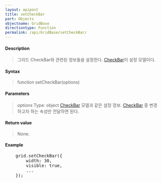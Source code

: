 ```yaml
---
layout: apipost
title: setCheckBar
part: Objects
objectname: GridBase
directiontype: Function
permalink: /api/GridBase/setCheckBar/
---
```



#### Description

> 그리드 CheckBar와 관련된 정보들을 설정한다. [CheckBar](/api/GridBase/)이 설정 모델이다.

#### Syntax

> function setCheckBar(options)

#### Parameters

> *options*
> Type: object
> [CheckBar](/api/GridBase/) 모델과 같은 설정 정보. [CheckBar](/api/GridBase/) 중 변경하고자 하는 속성만 전달하면 된다.  

#### Return value

> None.

#### Example

<pre class="prettyprint">
    grid.setCheckBar({
        width: 30,
        visible: true,
        ...
    });
</pre>

